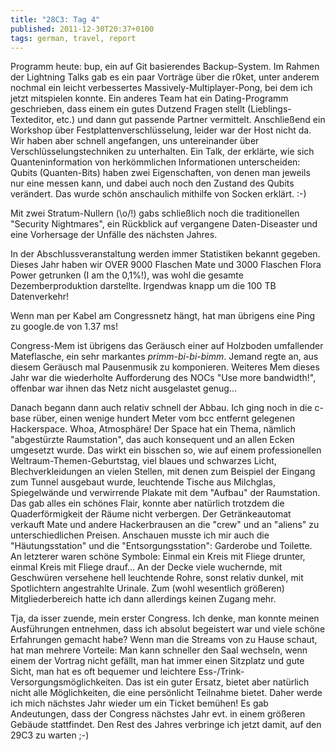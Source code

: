 ```yaml
---
title: "28C3: Tag 4"
published: 2011-12-30T20:37+0100
tags: german, travel, report
---
```


Programm heute: bup, ein auf Git basierendes Backup-System. Im Rahmen der Lightning Talks gab es ein paar Vorträge über die r0ket, unter anderem nochmal ein leicht verbessertes Massively-Multiplayer-Pong, bei dem ich jetzt mitspielen konnte. Ein anderes Team hat ein Dating-Programm geschrieben, dass einem ein gutes Dutzend Fragen stellt (Lieblings-Texteditor, etc.) und dann gut passende Partner vermittelt. Anschließend ein Workshop über Festplattenverschlüsselung, leider war der Host nicht da. Wir haben aber schnell angefangen, uns untereinander über Verschlüsselungstechniken zu unterhalten. Ein Talk, der erklärte, wie sich Quanteninformation von herkömmlichen Informationen unterscheiden: Qubits (Quanten-Bits) haben zwei Eigenschaften, von denen man jeweils nur eine messen kann, und dabei auch noch den Zustand des Qubits verändert. Das wurde schön anschaulich mithilfe von Socken erklärt. :-)

Mit zwei Stratum-Nullern (\o/!) gabs schließlich noch die traditionellen "Security Nightmares", ein Rückblick auf vergangene Daten-Diseaster und eine Vorhersage der Unfälle des nächsten Jahres.

In der Abschlussveranstaltung werden immer Statistiken bekannt gegeben. Dieses Jahr haben wir OVER 9000 Flaschen Mate und 3000 Flaschen Flora Power getrunken (I am the 0,1%!), was wohl die gesamte Dezemberproduktion darstellte. Irgendwas knapp um die 100 TB Datenverkehr!

Wenn man per Kabel am Congressnetz hängt, hat man übrigens eine Ping zu google.de von 1.37 ms!

Congress-Mem ist übrigens das Geräusch einer auf Holzboden umfallender Mateflasche, ein sehr markantes *primm-bi-bi-bimm*. Jemand regte an, aus diesem Geräusch mal Pausenmusik zu komponieren. Weiteres Mem dieses Jahr war die wiederholte Aufforderung des NOCs "Use more bandwidth!", offenbar war ihnen das Netz nicht ausgelastet genug...

Danach begann dann auch relativ schnell der Abbau. Ich ging noch in die c-base rüber, einen wenige hundert Meter vom bcc entfernt gelegenen Hackerspace. Whoa, Atmosphäre! Der Space hat ein Thema, nämlich "abgestürzte Raumstation", das auch konsequent und an allen Ecken umgesetzt wurde. Das wirkt ein bisschen so, wie auf einem professionellen Weltraum-Themen-Geburtstag, viel blaues und schwarzes Licht, Blechverkleidungen an vielen Stellen, mit denen zum Beispiel der Eingang zum Tunnel ausgebaut wurde, leuchtende Tische aus Milchglas, Spiegelwände und verwirrende Plakate mit dem "Aufbau" der Raumstation. Das gab alles ein schönes Flair, konnte aber natürlich trotzdem die Quaderförmigkeit der Räume nicht verbergen. Der Getränkeautomat verkauft Mate und andere Hackerbrausen an die "crew" und an "aliens" zu unterschiedlichen Preisen.
Anschauen musste ich mir auch die "Häutungsstation" und die "Entsorgungsstation": Garderobe und Toilette. An letzterer waren schöne Symbole: Einmal ein Kreis mit Fliege drunter, einmal Kreis mit Fliege drauf... An der Decke viele wuchernde, mit Geschwüren versehene hell leuchtende Rohre, sonst relativ dunkel, mit Spotlichtern angestrahlte Urinale. Zum (wohl wesentlich größeren) Mitgliederbereich hatte ich dann allerdings keinen Zugang mehr.

Tja, da isser zuende, mein erster Congress. Ich denke, man konnte meinen Ausführungen entnehmen, dass ich absolut begeistert war und viele schöne Erfahrungen gemacht habe? Wenn man die Streams von zu Hause schaut, hat man mehrere Vorteile: Man kann schneller den Saal wechseln, wenn einem der Vortrag nicht gefällt, man hat immer einen Sitzplatz und gute Sicht, man hat es oft bequemer und leichtere Ess-/Trink-Versorgungsmöglichkeiten. Das ist ein guter Ersatz, bietet aber natürlich nicht alle Möglichkeiten, die eine persönlicht Teilnahme bietet. Daher werde ich mich nächstes Jahr wieder um ein Ticket bemühen! Es gab Andeutungen, dass der Congress nächstes Jahr evt. in einem größeren Gebäude stattfindet. Den Rest des Jahres verbringe ich jetzt damit, auf den 29C3 zu warten ;-)
